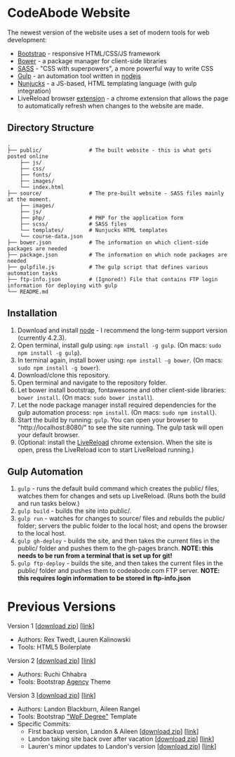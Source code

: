 CodeAbode Website
=================

The newest version of the website uses a set of modern tools for web development:

-	[Bootstrap](http://getbootstrap.com/) - responsive HTML/CSS/JS framework
-	[Bower](http://bower.io/) - a package manager for client-side libraries
-	[SASS](http://sass-lang.com/) - "CSS with superpowers", a more powerful way to write CSS
-	[Gulp](http://gulpjs.com/) - an automation tool written in [nodejs](https://nodejs.org/en/)
-	[Nunjucks](https://mozilla.github.io/nunjucks/) - a JS-based, HTML templating language (with gulp integration)  
-	LiveReload browser [extension](https://chrome.google.com/webstore/detail/livereload/jnihajbhpnppcggbcgedagnkighmdlei) - a chrome extension that allows the page to automatically refresh when changes to the website are made.

Directory Structure
-------------------

```
.
├── public/               # The built website - this is what gets posted online
	├── js/
	├── css/
	├── fonts/
	├── images/
	└── index.html
├── source/               # The pre-built website - SASS files mainly at the moment.
	├── images/
	├── js/
	├── php/              # PHP for the application form
	├── scss/             # SASS files
	└── templates/        # Nunjucks HTML templates
	└── course-data.json
├── bower.json            # The information on which client-side packages are needed
├── package.json          # The information on which node packages are needed
├── gulpfile.js           # The gulp script that defines various automation tasks 
├── ftp-info.json         # (Ignored!) File that contains FTP login information for deploying with gulp
└── README.md
```

Installation
------------

1.	Download and install [node](https://nodejs.org/en/) - I recommend the long-term support version (currently 4.2.3).
2.	Open terminal, install gulp using: `npm install -g gulp`. (On macs: `sudo npm install -g gulp`).
3.	In terminal again, install bower using: `npm install -g bower`. (On macs: `sudo npm install -g bower`).
4.	Download/clone this repository.
5.	Open terminal and navigate to the repository folder.
6.	Let bower install bootstrap, fontawesome and other client-side libraries: `bower install`. (On macs: `sudo bower install`).
7.	Let the node package manager install required dependencies for the gulp automation process: `npm install`. (On macs: `sudo npm install`).
8.	Start the build by running: `gulp`. You can open your browser to "http://localhost:8080/" to see the site running.  The gulp task will open your default browser.
9.	(Optional: install the [LiveReload](https://chrome.google.com/webstore/detail/livereload/jnihajbhpnppcggbcgedagnkighmdlei) chrome extension. When the site is open, press the LiveReload icon to start LiveReload running.)

Gulp Automation
---------------

1.	`gulp` - runs the default build command which creates the public/ files, watches them for changes and sets up LiveReload.  (Runs both the build and run tasks below.)
2.	`gulp build` - builds the site into public/.
3.	`gulp run` - watches for changes to source/ files and rebuilds the public/ folder; servers the public folder to the local host; and opens the browser to the local host.
4.	`gulp gh-deploy` - builds the site, and then takes the current files in the public/ folder and pushes them to the gh-pages branch. **NOTE: this needs to be run from a terminal that is set up for git!**
5.	`gulp ftp-deploy` - builds the site, and then takes the current files in the public/ folder and pushes them to codeabode.com FTP server. **NOTE: this requires login information to be stored in ftp-info.json**

Previous Versions
=================

Version 1 \[[download zip](https://github.com/CodeAbodeChicago/CodeAbode-Website/archive/original-site-v1.zip)] \[[link](https://github.com/CodeAbodeChicago/CodeAbode-Website/tree/original-site-v1)\]

-	Authors: Rex Twedt, Lauren Kalinowski
-	Tools: HTML5 Boilerplate

Version 2 \[[download zip](https://github.com/CodeAbodeChicago/CodeAbode-Website/archive/ruchi-v2)] \[[link](https://github.com/CodeAbodeChicago/CodeAbode-Website/tree/ruchi-v2)\]

-	Authors: Ruchi Chhabra
-	Tools: Bootstrap [Agency](http://startbootstrap.com/template-overviews/agency/) Theme

Version 3 \[[download zip](https://github.com/CodeAbodeChicago/CodeAbode-Website/archive/landon-v3)] \[[link](https://github.com/CodeAbodeChicago/CodeAbode-Website/tree/landon-v3)\]

-	Authors: Landon Blackburn, Aileen Rangel
-	Tools: Bootstrap ["WpF Degree"](http://www.wpfreeware.com/wpf-degree-free-wordpress-education-theme-bootstrap-education-website-template/) Template
-	Specific Commits:
	-	First backup version, Landon & Aileen \[[download zip](https://github.com/CodeAbodeChicago/CodeAbode-Website/archive/40d25be6fb46f85063533ff2fb349d83b5ed2938.zip)\] \[[link](https://github.com/CodeAbodeChicago/CodeAbode-Website/tree/40d25be6fb46f85063533ff2fb349d83b5ed2938)\]
	-	Landon taking site back over after vacation \[[download zip](https://github.com/CodeAbodeChicago/CodeAbode-Website/archive/c8e3e452e3ec3bff28a6eccd9e8da11d9d2f0c16.zip)\] \[[link](https://github.com/CodeAbodeChicago/CodeAbode-Website/tree/c8e3e452e3ec3bff28a6eccd9e8da11d9d2f0c16)\]
	-	Lauren's minor updates to Landon's version \[[download zip](https://github.com/CodeAbodeChicago/CodeAbode-Website/archive/2f791e1c6d395d7fa90bcd62f898d68ef32f1e03.zip)\] \[[link](https://github.com/CodeAbodeChicago/CodeAbode-Website/tree/2f791e1c6d395d7fa90bcd62f898d68ef32f1e03)\]
